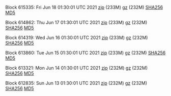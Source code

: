 Block 615335: Fri Jun 18 01:30:01 UTC 2021 [zip](https://files.01coin.io/mainnet/2021-06-18/bootstrap.dat.zip) (233M) [gz](https://files.01coin.io/mainnet/2021-06-18/bootstrap.dat.tar.gz) (232M) [SHA256](https://files.01coin.io/mainnet/2021-06-18/sha256.txt) [MD5](https://files.01coin.io/mainnet/2021-06-18/md5.txt)

Block 614862: Thu Jun 17 01:30:01 UTC 2021 [zip](https://files.01coin.io/mainnet/2021-06-17/bootstrap.dat.zip) (233M) [gz](https://files.01coin.io/mainnet/2021-06-17/bootstrap.dat.tar.gz) (232M) [SHA256](https://files.01coin.io/mainnet/2021-06-17/sha256.txt) [MD5](https://files.01coin.io/mainnet/2021-06-17/md5.txt)

Block 614319: Wed Jun 16 01:30:01 UTC 2021 [zip](https://files.01coin.io/mainnet/2021-06-16/bootstrap.dat.zip) (233M) [gz](https://files.01coin.io/mainnet/2021-06-16/bootstrap.dat.tar.gz) (232M) [SHA256](https://files.01coin.io/mainnet/2021-06-16/sha256.txt) [MD5](https://files.01coin.io/mainnet/2021-06-16/md5.txt)

Block 613860: Tue Jun 15 01:30:01 UTC 2021 [zip](https://files.01coin.io/mainnet/2021-06-15/bootstrap.dat.zip) (233M) [gz](https://files.01coin.io/mainnet/2021-06-15/bootstrap.dat.tar.gz) (232M) [SHA256](https://files.01coin.io/mainnet/2021-06-15/sha256.txt) [MD5](https://files.01coin.io/mainnet/2021-06-15/md5.txt)

Block 613321: Mon Jun 14 01:30:01 UTC 2021 [zip](https://files.01coin.io/mainnet/2021-06-14/bootstrap.dat.zip) (232M) [gz](https://files.01coin.io/mainnet/2021-06-14/bootstrap.dat.tar.gz) (232M) [SHA256](https://files.01coin.io/mainnet/2021-06-14/sha256.txt) [MD5](https://files.01coin.io/mainnet/2021-06-14/md5.txt)

Block 612835: Sun Jun 13 01:30:01 UTC 2021 [zip](https://files.01coin.io/mainnet/2021-06-13/bootstrap.dat.zip) (232M) [gz](https://files.01coin.io/mainnet/2021-06-13/bootstrap.dat.tar.gz) (232M) [SHA256](https://files.01coin.io/mainnet/2021-06-13/sha256.txt) [MD5](https://files.01coin.io/mainnet/2021-06-13/md5.txt)
